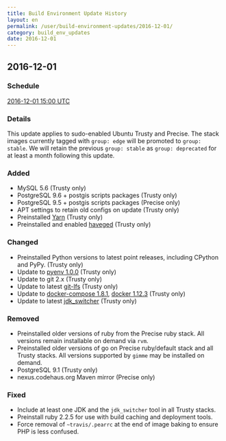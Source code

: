 ```yaml
---
title: Build Environment Update History
layout: en
permalink: /user/build-environment-updates/2016-12-01/
category: build_env_updates
date: 2016-12-01
---
```


## 2016-12-01

### Schedule

[2016-12-01 15:00 UTC](http://everytimezone.com/#2016-12-1,180,cn3)


### Details

This update applies to sudo-enabled Ubuntu Trusty and Precise.  The stack images
currently tagged with `group: edge` will be promoted to `group: stable`.  We
will retain the previous `group: stable` as `group: deprecated` for at least a
month following this update.

### Added

- MySQL 5.6 (Trusty only)
- PostgreSQL 9.6 + postgis scripts packages (Trusty only)
- PostgreSQL 9.5 + postgis scripts packages (Precise only)
- APT settings to retain old configs on update (Trusty only)
- Preinstalled [Yarn](https://yarnpkg.com/) (Trusty only)
- Preinstalled and enabled [haveged](http://packages.ubuntu.com/trusty/haveged)
  (Trusty only)

### Changed

- Preinstalled Python versions to latest point releases, including CPython and
  PyPy. (Trusty only)
- Update to [pyenv 1.0.0](https://github.com/yyuu/pyenv/releases/tag/v1.0.0)
  (Trusty only)
- Update to git 2.x (Trusty only)
- Update to latest [git-lfs](https://github.com/git-lfs/git-lfs) (Trusty only)
- Update to [docker-compose
  1.8.1](https://github.com/docker/compose/releases/tag/1.8.1), [docker
1.12.3](https://github.com/docker/docker/releases/tag/v1.12.3) (Trusty only)
- Update to latest
  [jdk\_switcher](https://github.com/michaelklishin/jdk_switcher) (Trusty only)

### Removed

- Preinstalled older versions of ruby from the Precise ruby stack.  All versions
  remain installable on demand via `rvm`.
- Preinstalled older versions of go on Precise ruby/default stack and all Trusty
  stacks.  All versions supported by `gimme` may be installed on demand.
- PostgreSQL 9.1 (Trusty only)
- nexus.codehaus.org Maven mirror (Precise only)

### Fixed

- Include at least one JDK and the `jdk_switcher` tool in all Trusty stacks.
- Preinstall ruby 2.2.5 for use with build caching and deployment tools.
- Force removal of `~travis/.pearrc` at the end of image baking to ensure PHP is
  less confused.
